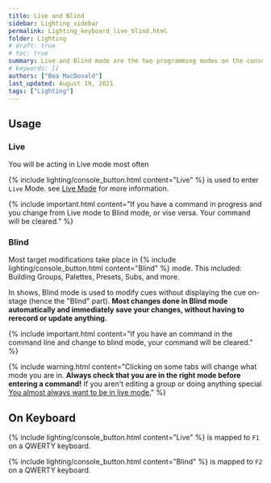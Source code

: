 ```yaml
---
title: Live and Blind
sidebar: Lighting_sidebar
permalink: Lighting_keyboard_live_blind.html
folder: Lighting
# draft: true
# toc: true
summary: Live and Blind mode are the two programming modes on the console. In live mode, commands you run are immediately displayed on stage, while in blind mode, changes you make are done silently in the background.
# keywords: []
authors: ["Bea MacDonald"]
last_updated: August 19, 2021
tags: ["Lighting"]
---
```


## Usage

### Live
You will be acting in Live mode most often

{% include lighting/console_button.html content="Live" %} is used to enter `Live` Mode. see [Live Mode](./WIP.html) for more information.

{% include important.html content="If you have a command in progress and you change from Live mode to Blind mode, or vise versa. Your command will be cleared." %}

### Blind
Most target modifications take place in {% include lighting/console_button.html content="Blind" %} mode. This included: Building Groups, Palettes, Presets, Subs, and more.

In shows, Blind mode is used to modify cues without displaying the cue on-stage (hence the "Blind" part). **Most changes done in Blind mode automatically and immediately save your changes, without having to rerecord or update anything.**

{% include important.html content="If you have an command in the command line and change to blind mode, your command will be cleared." %}

{% include warning.html content="Clicking on some tabs will change what mode you are in. <b>Always check that you are in the right mode before entering a command!</b> If you aren't editing a group or doing anything special <u>You almost always want to be in live mode.</u>" %}


## On Keyboard
{% include lighting/console_button.html content="Live" %} is mapped to `F1` on a QWERTY keyboard.

{% include lighting/console_button.html content="Blind" %} is mapped to `F2` on a QWERTY keyboard.